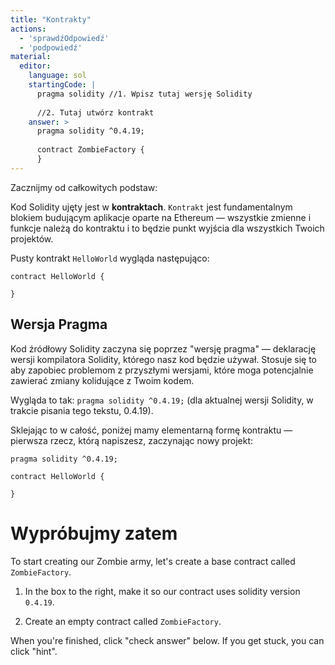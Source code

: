 ```yaml
---
title: "Kontrakty"
actions:
  - 'sprawdźOdpowiedź'
  - 'podpowiedź'
material:
  editor:
    language: sol
    startingCode: |
      pragma solidity //1. Wpisz tutaj wersję Solidity
      
      //2. Tutaj utwórz kontrakt
    answer: >
      pragma solidity ^0.4.19;
      
      contract ZombieFactory {
      }
---
```

Zacznijmy od całkowitych podstaw:

Kod Solidity ujęty jest w **kontraktach**. `Kontrakt` jest fundamentalnym blokiem budującym aplikacje oparte na Ethereum — wszystkie zmienne i funkcje należą do kontraktu i to będzie punkt wyjścia dla wszystkich Twoich projektów.

Pusty kontrakt `HelloWorld` wygląda następująco:

    contract HelloWorld {
    
    }
    

## Wersja Pragma

Kod źródłowy Solidity zaczyna się poprzez "wersję pragma" — deklarację wersji kompilatora Solidity, którego nasz kod będzie używał. Stosuje się to aby zapobiec problemom z przyszłymi wersjami, które moga potencjalnie zawierać zmiany kolidujące z Twoim kodem.

Wygląda to tak: `pragma solidity ^0.4.19;` (dla aktualnej wersji Solidity, w trakcie pisania tego tekstu, 0.4.19).

Sklejając to w całość, poniżej mamy elementarną formę kontraktu — pierwsza rzecz, którą napiszesz, zaczynając nowy projekt:

    pragma solidity ^0.4.19;
    
    contract HelloWorld {
    
    }
    

# Wypróbujmy zatem

To start creating our Zombie army, let's create a base contract called `ZombieFactory`.

1. In the box to the right, make it so our contract uses solidity version `0.4.19`.

2. Create an empty contract called `ZombieFactory`.

When you're finished, click "check answer" below. If you get stuck, you can click "hint".